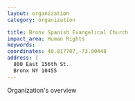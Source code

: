 ```yaml
---
layout: organization
category: organization

title: Bronx Spanish Evangelical Church
impact_area: Human Rights
keywords: 
coordinates: 40.817707,-73.90448
address: |
  800 East 156th St.
  Bronx NY 10455
---
```

Organization's overview
